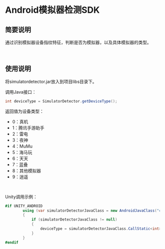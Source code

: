 # Android模拟器检测SDK

## 简要说明

通过识别模拟器设备指纹特征，判断是否为模拟器，以及具体模拟器的类型。

​             

## 使用说明

将simulatordetector.jar放入到项目libs目录下。

调用Java接口：

```java
int deviceType = SimulatorDetector.getDeviceType();
```

返回值为设备类型：

* 0：真机
* 1：腾讯手游助手
* 2：雷电
* 3：夜神
* 4：MuMu
* 5：海马玩
* 6：天天
* 7：蓝叠
* 8：其他模拟器
* 9：逍遥

​        

Unity调用示例：

```c#
#if UNITY_ANDROID
        using (var simulatorDetectorJavaClass = new AndroidJavaClass("com.github.sandin.simulator.detector.SimulatorDetector"))
        {
            if (simulatorDetectorJavaClass != null)
            {
                deviceType = simulatorDetectorJavaClass.CallStatic<int>("getDeviceType");
            }
        }
#endif
```

